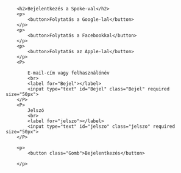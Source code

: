 <!DOCTYPE html>
<html>
<head>
    <meta charset='utf-8'>
    <meta http-equiv='X-UA-Compatible' content='IE=edge'>
    <title>Spoke Bejelentkezés</title>
    <meta name='viewport' content='width=device-width, initial-scale=1'>
    <link rel='stylesheet' type='text/css' media='screen' href='main.css'>
    <script src='main.js'></script>
</head>
<body>

<form id="form">

        <h2>Bejelentkezés a Spoke-val</h2>
        <p>
            <button>Folytatás a Google-lal</button>
        </p>
        <p>
            <button>Folytatás a Facebookkal</button>
        </p>
        <p>
            <button>Folytatás az Apple-lal</button>
        </p>
        <P>
            
            E-mail-cím vagy felhasználónév
            <br>
            <label for="Bejel"></label>
            <input type="text" id="Bejel" class="Bejel" required size="50px">
        </P>
        <P>
            Jelszó
            <br>
            <label for="jelszo"></label>
            <input type="text" id="jelszo" class="jelszo" required size="50px">
        </P>

        <p>
            <button class="Gomb">Bejelentkezés</button>
            
        </p>

</form>






    
</body>
</html>
